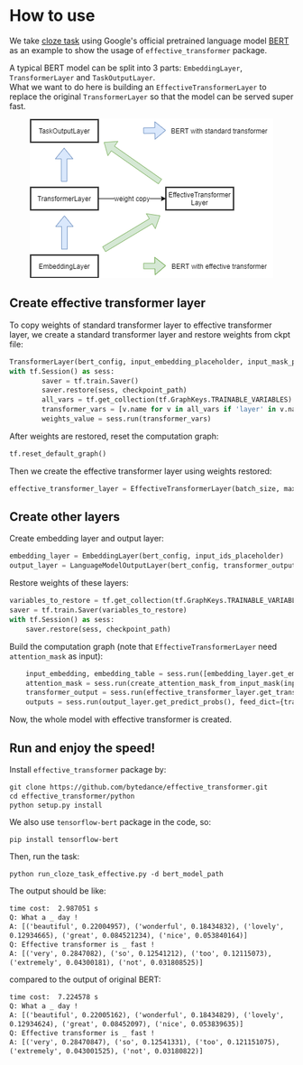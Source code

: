 # How to use  
  
We take [cloze task](https://en.wikipedia.org/wiki/Cloze_test) using Google's official pretrained language model [BERT](https://storage.googleapis.com/bert_models/2020_02_20/uncased_L-12_H-768_A-12.zip) as an example to show the usage of `effective_transformer` package.  
  
A typical BERT model can be split into 3 parts: `EmbeddingLayer`, `TransformerLayer` and `TaskOutputLayer`.   
What we want to do here is building an `EffectiveTransformerLayer` to replace the original `TransformerLayer` so that the model can be served super fast.  
  
<div align=center><img src="./effective_transfmer_bert_example.png"></div>  


  
## Create effective transformer layer
To copy weights of standard transformer layer to effective transformer layer, we create a standard transformer layer and restore weights from ckpt file:
```python
TransformerLayer(bert_config, input_embedding_placeholder, input_mask_placeholder) 
with tf.Session() as sess:  
        saver = tf.train.Saver()  
        saver.restore(sess, checkpoint_path)  
        all_vars = tf.get_collection(tf.GraphKeys.TRAINABLE_VARIABLES)  
        transformer_vars = [v.name for v in all_vars if 'layer' in v.name]  
        weights_value = sess.run(transformer_vars)  
```
After weights are restored, reset the computation graph:
```python
tf.reset_default_graph()  
```
Then we create the effective transformer layer using weights restored:
```python
effective_transformer_layer = EffectiveTransformerLayer(batch_size, max_seq_len, bert_config, attention_mask_placeholder, input_mask_placeholder, input_embedding_placeholder, weights_value)  
```

## Create other layers
Create embedding layer and output layer:
```python
embedding_layer = EmbeddingLayer(bert_config, input_ids_placeholder)  
output_layer = LanguageModelOutputLayer(bert_config, transformer_output_placeholder, embedding_table_placeholder)
```
Restore weights of these layers:
```python
variables_to_restore = tf.get_collection(tf.GraphKeys.TRAINABLE_VARIABLES)  
saver = tf.train.Saver(variables_to_restore)
with tf.Session() as sess:  
	saver.restore(sess, checkpoint_path)
```
Build the computation graph (note that `EffectiveTransformerLayer` need `attention_mask` as input):
```python
	input_embedding, embedding_table = sess.run([embedding_layer.get_embedding_output(), embedding_layer.get_embedding_table()], feed_dict={input_ids_placeholder: input_ids})  
	attention_mask = sess.run(create_attention_mask_from_input_mask(input_ids_tensor, input_mask_tensor))  
	transformer_output = sess.run(effective_transformer_layer.get_transformer_output(), feed_dict={input_embedding_placeholder: input_embedding, attention_mask_placeholder: attention_mask, input_mask_placeholder: input_mask})  
	outputs = sess.run(output_layer.get_predict_probs(), feed_dict={transformer_output_placeholder: transformer_output, embedding_table_placeholder: embedding_table})
```
Now, the whole model with effective transformer is created.

## Run and enjoy the speed!
Install `effective_transformer` package by:
```
git clone https://github.com/bytedance/effective_transformer.git
cd effective_transformer/python
python setup.py install
```
We also use `tensorflow-bert` package in the code, so:
```
pip install tensorflow-bert
```
Then, run the task:
```
python run_cloze_task_effective.py -d bert_model_path
```
The output should be like:
```
time cost:  2.987051 s
Q: What a _ day !
A: [('beautiful', 0.22004957), ('wonderful', 0.18434832), ('lovely', 0.12934665), ('great', 0.084521234), ('nice', 0.053840164)]
Q: Effective transformer is _ fast !
A: [('very', 0.2847082), ('so', 0.12541212), ('too', 0.12115073), ('extremely', 0.04300181), ('not', 0.031808525)]
```
compared to the output of original BERT:
```
time cost:  7.224578 s
Q: What a _ day !
A: [('beautiful', 0.22005162), ('wonderful', 0.18434829), ('lovely', 0.12934624), ('great', 0.08452097), ('nice', 0.053839635)]
Q: Effective transformer is _ fast !
A: [('very', 0.28470847), ('so', 0.12541331), ('too', 0.121151075), ('extremely', 0.043001525), ('not', 0.03180822)]
```  
